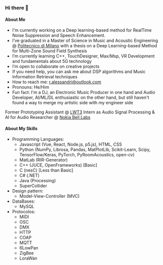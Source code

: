 ### Hi there 👋

<!--
**RobertoAlessandri/RobertoAlessandri** is a ✨ _special_ ✨ repository because its `README.md` (this file) appears on your GitHub profile.

Here are some ideas to get you started:

- 🔭 I’m currently working on ...
- 🌱 I’m currently learning ...
- 👯 I’m looking to collaborate on ...
- 🤔 I’m looking for help with ...
- 💬 Ask me about ...
- 📫 How to reach me: ...
- 😄 Pronouns: ...
- ⚡ Fun fact: ...
-->

#### About Me
-  I'm currently working on a Deep learning-based method for RealTime Noise Suppression and Speech Enhancement.
-  I’ve graduated in a Master of Science in Music and Acoustic Engineering @ [Politecnico di Milano](https://www.polimi.it/) with a thesis on a Deep Learning-based Method for Multi-Zone Sound Field Synthesis
-  I’m currently learning C++, TouchDesigner, Max/Msp, VR Development and fundamentals about 5G technology
-  I’m open to collaborate on creative projects
-  If you need help, you can ask me about DSP algorithms and  Music Information Retrieval techniques
-  How to reach me: r.alessandri@outlook.com
-  Pronouns: He/Him
-  Fun fact: I'm a DJ, an Electronic Music Producer in one hand and Audio Developer, AI/ML/DL enthusiastic on the other hand, but still haven't found a way to merge my artistic side with my engineer side

Former Prototyping Assistant @ [LWT3](https://www.lwt3.com/)
Intern as Audio Signal Processing & AI for Audio Researcher @ [Nokia Bell Labs](https://www.bell-labs.com/)

#### About My Skills
- Programming Languages: 
  * Javascript (Vue, React, Node.js, p5.js), HTML, CSS
  * Python (NumPy, Librosa, Pandas, MatPlotLib, Scikit-Learn, Scipy, TensorFlow/Keras, PyTorch, PyRoomAcoustics, open-cv)
  * MatLab (RIR-Generator)
  * C++ (JUCE, OpenFrameworks) [Basic]
  * C (nesC) [Less than Basic]
  * C# (.NET)
  * Java (Processing)
  * SuperCollider
- Design pattern:
  * Model-View-Controller (MVC)
- DataBases:
  * MySQL
- Protocolos:
  * MIDI
  * OSC
  * DMX
  * HTTP
  * COAP
  * MQTT
  * 6LowPan
  * ZigBee
  * LoraWan


